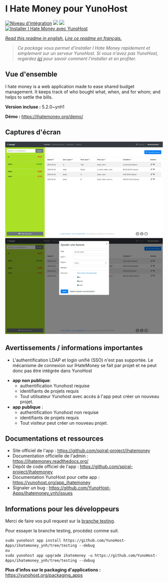 # I Hate Money pour YunoHost

[![Niveau d'intégration](https://dash.yunohost.org/integration/ihatemoney.svg)](https://dash.yunohost.org/appci/app/ihatemoney) ![](https://ci-apps.yunohost.org/ci/badges/ihatemoney.status.svg) ![](https://ci-apps.yunohost.org/ci/badges/ihatemoney.maintain.svg)  
[![Installer I Hate Money avec YunoHost](https://install-app.yunohost.org/install-with-yunohost.svg)](https://install-app.yunohost.org/?app=ihatemoney)

*[Read this readme in english.](./README.md)*
*[Lire ce readme en français.](./README_fr.md)*

> *Ce package vous permet d'installer I Hate Money rapidement et simplement sur un serveur YunoHost.
Si vous n'avez pas YunoHost, regardez [ici](https://yunohost.org/#/install) pour savoir comment l'installer et en profiter.*

## Vue d'ensemble

I hate money is a web application made to ease shared budget management. It keeps track of who bought what, when, and for whom; and helps to settle the bills.


**Version incluse :** 5.2.0~ynh1

**Démo :** https://ihatemoney.org/demo/

## Captures d'écran

![](./doc/screenshots/screenshot_1_global.webp)
![](./doc/screenshots/screenshot_2_new_operation.webp)

## Avertissements / informations importantes

* L'authentification LDAP et login unifié (SSO) n'est pas supportée. Le mécanisme de connexion sur IHateMoney se fait par projet et ne peut donc pas être intégrée dans YunoHost

- **app non publique**:
  - authentification Yunohost requise
  - identifiants de projets requis
  - Tout utilisateur Yunohost avec accès à l'app peut créer un nouveau projet.
- **app publique** :
  - authentification Yunohost non requise
  - identifiants de projets requis
  - Tout visiteur peut créer un nouveau projet.

## Documentations et ressources

* Site officiel de l'app : https://github.com/spiral-project/ihatemoney
* Documentation officielle de l'admin : https://ihatemoney.readthedocs.org/
* Dépôt de code officiel de l'app : https://github.com/spiral-project/ihatemoney
* Documentation YunoHost pour cette app : https://yunohost.org/app_ihatemoney
* Signaler un bug : https://github.com/YunoHost-Apps/ihatemoney_ynh/issues

## Informations pour les développeurs

Merci de faire vos pull request sur la [branche testing](https://github.com/YunoHost-Apps/ihatemoney_ynh/tree/testing).

Pour essayer la branche testing, procédez comme suit.
```
sudo yunohost app install https://github.com/YunoHost-Apps/ihatemoney_ynh/tree/testing --debug
ou
sudo yunohost app upgrade ihatemoney -u https://github.com/YunoHost-Apps/ihatemoney_ynh/tree/testing --debug
```

**Plus d'infos sur le packaging d'applications :** https://yunohost.org/packaging_apps